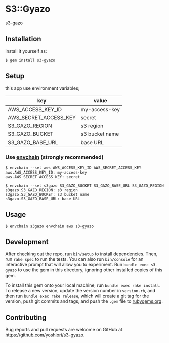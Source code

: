 # S3::Gyazo

s3-gazo

## Installation

install it yourself as:

    $ gem install s3-gyazo

## Setup

this app use environment variables;

key|value
-----|-----
AWS_ACCESS_KEY_ID| my-access-key
AWS_SECRET_ACCESS_KEY| secret
S3_GAZO_REGION| s3 region
S3_GAZO_BUCKET| s3 bucket name
S3_GAZO_BASE_URL| base URL

### Use [envchain](https://github.com/sorah/envchain) (strongly recommended)

```
$ envchain --set aws AWS_ACCESS_KEY_ID AWS_SECRET_ACCESS_KEY
aws.AWS_ACCESS_KEY_ID: my-access-key
aws.AWS_SECRET_ACCESS_KEY: secret

$ envchain --set s3gazo S3_GAZO_BUCKET S3_GAZO_BASE_URL S3_GAZO_REGION
s3gazo.S3_GAZO_REGION: s3 region
s3gazo.S3_GAZO_BUCKET: s3 bucket name
s3gazo.S3_GAZO_BASE_URL: base URL
```

## Usage

```
$ envchain s3gazo envchain aws s3-gyazo
```

## Development

After checking out the repo, run `bin/setup` to install dependencies. Then, run `rake spec` to run the tests. You can also run `bin/console` for an interactive prompt that will allow you to experiment. Run `bundle exec s3-gyazo` to use the gem in this directory, ignoring other installed copies of this gem.

To install this gem onto your local machine, run `bundle exec rake install`. To release a new version, update the version number in `version.rb`, and then run `bundle exec rake release`, which will create a git tag for the version, push git commits and tags, and push the `.gem` file to [rubygems.org](https://rubygems.org).

## Contributing

Bug reports and pull requests are welcome on GitHub at https://github.com/yoshiori/s3-gyazo.
